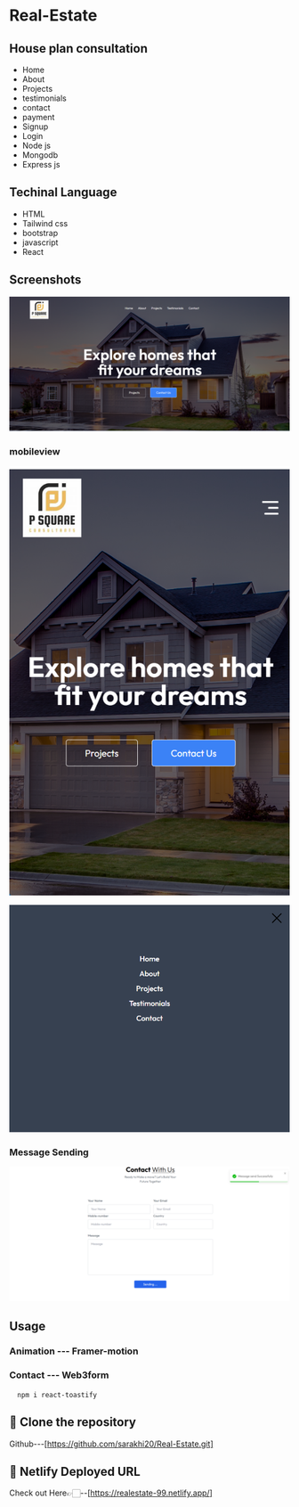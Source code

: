 
# Real-Estate
## House plan consultation

- Home
- About
- Projects
- testimonials
- contact
- payment
- Signup
- Login
- Node js
- Mongodb
- Express js


## Techinal Language
- HTML
- Tailwind css
- bootstrap
- javascript
- React
## Screenshots

![App Screenshot](https://github.com/sarakhi20/Real-Estate/blob/main/Images/Screenshot%202025-01-07%20171443.png)

### mobileview
![App Screenshot](https://github.com/sarakhi20/Real-Estate/blob/main/Images/Screenshot%202024-12-02%20081006.png)

![App Screenshot](https://github.com/sarakhi20/Real-Estate/blob/main/Images/Screenshot%202025-01-07%20171503.png)

### Message Sending
![App Screenshot](https://github.com/sarakhi20/Real-Estate/blob/main/Images/Screenshot%202024-12-02%20115741.png)


## Usage

### Animation --- Framer-motion
### Contact --- Web3form
      npm i react-toastify


## 🔗 Clone the repository

Github---[https://github.com/sarakhi20/Real-Estate.git]

## 🔗 Netlify Deployed URL

 Check out  Here👉🏻--[https://realestate-99.netlify.app/]
      



